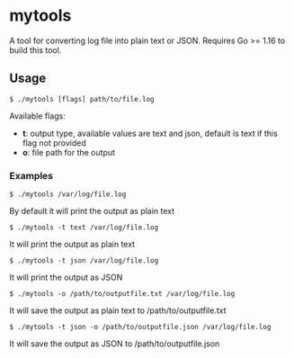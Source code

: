 # mytools

A tool for converting log file into plain text or JSON.
Requires Go >= 1.16 to build this tool.

## Usage

```
$ ./mytools [flags] path/to/file.log
```

Available flags:
- **t**: output type, available values are text and json, default is text if this flag not provided
- **o**: file path for the output

### Examples

```
$ ./mytools /var/log/file.log
```
By default it will print the output as plain text

```
$ ./mytools -t text /var/log/file.log
```
It will print the output as plain text
```
$ ./mytools -t json /var/log/file.log
```
It will print the output as JSON
```
$ ./mytools -o /path/to/outputfile.txt /var/log/file.log
```
It will save the output as plain text to /path/to/outputfile.txt
```
$ ./mytools -t json -o /path/to/outputfile.json /var/log/file.log
```
It will save the output as JSON to /path/to/outputfile.json
